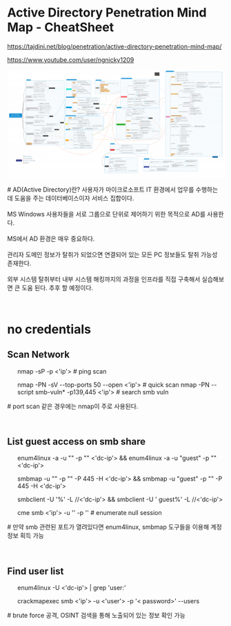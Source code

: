 # Active Directory Penetration Mind Map - CheatSheet
https://tajdini.net/blog/penetration/active-directory-penetration-mind-map/

https://www.youtube.com/user/ngnicky1209

![](../img/Active-Directory-Penetration-Manual-768x382.png)

<p># AD(Active Directory)란? 사용자가 마이크로소프트 IT 환경에서 업무를 수행하는 데 도움을 주는 데이터베이스이자 서비스 집합이다.
<br><br>
MS Windows 사용자들을 서로 그룹으로 단위로 제어하기 위한 목적으로 AD를 사용한다.
<br><br>
MS에서 AD 환경은 매우 중요하다.
<br><br>
관리자 도메인 정보가 탈취가 되었으면 연결되어 있는 모든 PC 정보들도 탈취 가능성 존재한다.
<br><br>
외부 시스템 탈취부터 내부 시스템 해킹까지의 과정을 인프라를 직접 구축해서 실습해보면 큰 도움 된다. 추후 할 예정이다.</p>
<br>
<h1>no credentials</h1>
<h2>Scan Network</h2>
<ul> 
nmap -sP -p <'ip'> # ping scan

nmap -PN -sV --top-ports 50 --open <'ip'> #
quick scan
nmap -PN --script smb-vuln* -p139,445 <'ip'> #
search smb vuln
</ul>
<p># port scan 같은 경우에는 nmap이 주로 사용된다.</p>
<br>
<h2>List guest access on smb
share</h2>
<ul>
enum4linux -a -u "" -p "" <'dc-ip'> &&
enum4linux -a -u "guest" -p "" <'dc-ip'>

smbmap -u "" -p "" -P 445 -H <'dc-ip'> &&
smbmap -u "guest" -p "" -P 445 -H <'dc-ip'>

smbclient -U '%' -L //<'dc-ip'> && smbclient -U '
guest%' -L //<'dc-ip'>

cme smb <'ip'> -u '' -p '' # enumerate null
session
</ul>
<p># 만약 smb 관련된 포트가 열려있다면 enum4linux, smbmap 도구들을 이용해 계정정보 획득 가능</p>
<br>
<h2>Find user list</h2>
<ul>
enum4linux -U <'dc-ip'> | grep 'user:'

crackmapexec smb <'ip'> -u <'user'> -p '<
password>' --users
</ul>
<p># brute force 공격, OSINT 검색을 통해 노출되어 있는 정보 확인 가능</p>